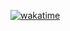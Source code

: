 [![wakatime](https://wakatime.com/badge/user/b32ecebc-188e-4d98-857e-6eb5be4cab62.svg)](https://wakatime.com/@b32ecebc-188e-4d98-857e-6eb5be4cab62)

<!--
**mattbeatty/mattbeatty** is a ✨ _special_ ✨ repository because its `README.md` (this file) appears on your GitHub profile.

Here are some ideas to get you started:

- 🔭 I’m currently working on ...
- 🌱 I’m currently learning ...
- 👯 I’m looking to collaborate on ...
- 🤔 I’m looking for help with ...
- 💬 Ask me about ...
- 📫 How to reach me: ...
- 😄 Pronouns: ...
- ⚡ Fun fact: ...
-->

